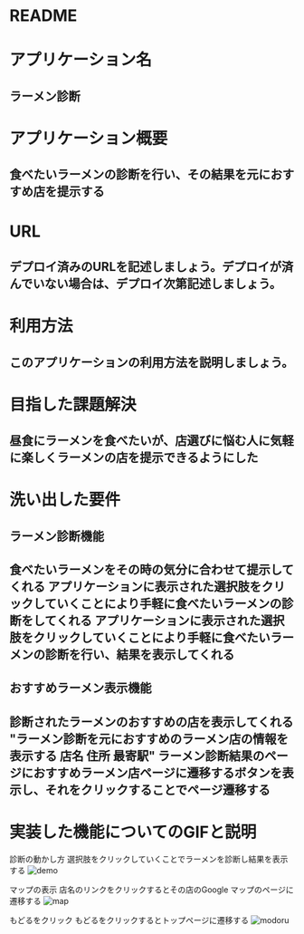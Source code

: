 # README


# アプリケーション名
ラーメン診断
----------------------------------------------------------------------------------------------------------
# アプリケーション概要
食べたいラーメンの診断を行い、その結果を元におすすめ店を提示する
----------------------------------------------------------------------------------------------------------
# URL	
デプロイ済みのURLを記述しましょう。デプロイが済んでいない場合は、デプロイ次第記述しましょう。
----------------------------------------------------------------------------------------------------------
# 利用方法
このアプリケーションの利用方法を説明しましょう。
----------------------------------------------------------------------------------------------------------
# 目指した課題解決	
昼食にラーメンを食べたいが、店選びに悩む人に気軽に楽しくラーメンの店を提示できるようにした
----------------------------------------------------------------------------------------------------------
# 洗い出した要件
## ラーメン診断機能
食べたいラーメンをその時の気分に合わせて提示してくれる	アプリケーションに表示された選択肢をクリックしていくことにより手軽に食べたいラーメンの診断をしてくれる	アプリケーションに表示された選択肢をクリックしていくことにより手軽に食べたいラーメンの診断を行い、結果を表示してくれる
-------------------------------------------------------------------------------------------------------
## おすすめラーメン表示機能
診断されたラーメンのおすすめの店を表示してくれる	"ラーメン診断を元におすすめのラーメン店の情報を表示する
店名 住所 最寄駅"	ラーメン診断結果のページにおすすめラーメン店ページに遷移するボタンを表示し、それをクリックすることでページ遷移する
----------------------------------------------------------------------------------------------------------
# 実装した機能についてのGIFと説明
診断の動かし方
選択肢をクリックしていくことでラーメンを診断し結果を表示する
![demo](https://user-images.githubusercontent.com/73880312/104146378-d9c7f380-540d-11eb-8419-fc77b8e3c5db.gif)

マップの表示
店名のリンクをクリックするとその店のGoogle マップのページに遷移する
![map](https://user-images.githubusercontent.com/73880312/104146387-e1879800-540d-11eb-90db-405541399f86.gif)

もどるをクリック
もどるをクリックするとトップページに遷移する
![modoru](https://user-images.githubusercontent.com/73880312/104147332-2cef7580-5411-11eb-827f-9f51ed97a142.gif)
